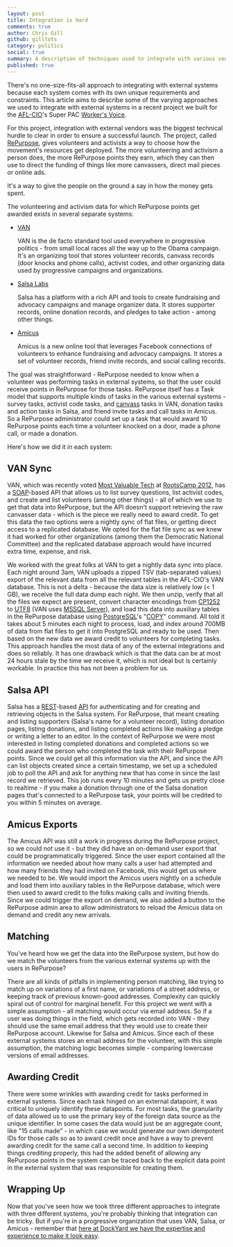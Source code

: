 ```yaml
---
layout: post
title: Integration is Hard
comments: true
author: Chris Gill
github: gilltots
category: politics
social: true
summary: A description of techniques used to integrate with various vendors on a recent DockYard project for the AFL-CIO's Super PAC Worker's Voice.
published: true
---
```


There's no one-size-fits-all approach to integrating with external
systems because each system comes with its own unique requirements and
constraints.  This article aims to describe some of the varying
approaches we used to integrate with external systems in a recent
project we built for the [AFL-CIO](http://www.aflcio.org)'s Super PAC
[Worker's Voice](http://www.workersvoice.org).

For this project, integration with external vendors was the biggest technical hurdle to clear in order to ensure a successful launch.  The project, called [RePurpose](http://repurpose.workersvoice.org/), gives volunteers and activists a way to choose how the movement's resources get deployed.  The more volunteering and activism a person does, the more RePurpose points they earn, which they can then use to direct the funding of things like more canvassers, direct mail pieces or online ads.  

It's a way to give the people on the ground a say in how the money gets spent.

The volunteering and activism data for which RePurpose points get awarded exists in several separate systems:

* [VAN](http://www.ngpvan.com)

    VAN is the de facto standard tool used everywhere in progressive politics - from small local races all the way up to the Obama campaign.  It's an organizing tool that stores volunteer records, canvass records (door knocks and phone calls), activist codes, and other organizing data used by progressive campaigns and organizations.

* [Salsa Labs](http://www.salsalabs.com)

    Salsa has a platform with a rich API and tools to create fundraising and advocacy campaigns and manage organizer data.  It stores supporter records, online donation records, and pledges to take action - among other things.

* [Amicus](http://amicushq.com/)

    Amicus is a new online tool that leverages Facebook connections of volunteers to enhance fundraising and advocacy campaigns.  It stores a set of volunteer records, friend invite records, and social calling records.

The goal was straightforward - RePurpose needed to know when a volunteer
was performing tasks in external systems, so that the user could receive
points in RePurpose for those tasks.  RePurpose itself has a Task model
that supports multiple kinds of tasks in the various external systems -
survey tasks, activist code tasks, and
[canvass](http://en.wikipedia.org/wiki/Canvassing) tasks in VAN, donation tasks and action tasks in Salsa, and friend invite tasks and call tasks in Amicus.  So a RePurpose administrator could set up a task that would award 10 RePurpose points each time a volunteer knocked on a door, made a phone call, or made a donation.

Here's how we did it in each system:

## VAN Sync ##

VAN, which was recently voted [Most Valuable
Tech](http://rootscamp.neworganizing.com/awards/2012/) at [RootsCamp
2012](http://rootscamp.neworganizing.com/), has a
[SOAP](http://en.wikipedia.org/wiki/SOAP)-based API that allows us to list survey questions, list activist codes, and create and list volunteers (among other things) - all of which we use to get that data into RePurpose, but the API doesn't support retrieving the raw canvasser data - which is the piece we really need to award credit.  To get this data the two options were a nightly sync of flat files, or getting direct access to a replicated database.  We opted for the flat file sync as we knew it had worked for other organizations (among them the Democratic National Committee) and the replicated database approach would have incurred extra time, expense, and risk.

We worked with the great folks at VAN to get a nightly data sync into
place.  Each night around 3am, VAN uploads a zipped TSV (tab-separated
values) export of the relevant data from all the relevant tables in the
AFL-CIO's VAN database.  This is not a delta - because the data size is
relatively low (< 1 GB), we receive the full data dump each night.  We
then unzip, verify that all the files we expect are present, convert
character encodings from
[CP1252](http://en.wikipedia.org/wiki/Windows-1252) to
[UTF8](http://en.wikipedia.org/wiki/UTF-8) (VAN uses [MSSQL
Server](http://en.wikipedia.org/wiki/Microsoft_SQL_Server)), and load
this data into auxiliary tables in the RePurpose database using
[PostgreSQL](http://www.postgresql.org)'s
"[COPY](http://www.postgresql.org/docs/9.2/static/sql-copy.html)" command.  All told it takes about 5 minutes each night to process, load, and index around 700MB of data from flat files to get it into PostgreSQL and ready to be used.  Then based on the new data we award credit to volunteers for completing tasks.  This approach handles the most data of any of the external integrations and does so reliably.  It has one drawback which is that the data can be at most 24 hours stale by the time we receive it, which is not ideal but is certainly workable.  In practice this has not been a problem for us.

## Salsa API ##

Salsa has a
[REST](http://en.wikipedia.org/wiki/Representational_state_transfer)-based
[API](http://en.wikipedia.org/wiki/Application_programming_interface) for authenticating and for creating and retrieving objects in the Salsa system.  For RePurpose, that meant creating and listing supporters (Salsa's name for a volunteer record), listing donation pages, listing donations, and listing completed actions like making a pledge or writing a letter to an editor.  In the context of RePurpose we were most interested in listing completed donations and completed actions so we could award the person who completed the task with their RePurpose points.  Since we could get all this information via the API, and since the API can list objects created since a certain timestamp, we set up a scheduled job to poll the API and ask for anything new that has come in since the last record we retrieved.  This job runs every 10 minutes and gets us pretty close to realtime - if you make a donation through one of the Salsa donation pages that's connected to a RePurpose task, your points will be credited to you within 5 minutes on average.

## Amicus Exports ##

The Amicus API was still a work in progress during the RePurpose project, so we could not use it - but they did have an on-demand user export that could be programmatically triggered.  Since the user export contained all the information we needed about how many calls a user had attempted and how many friends they had invited on Facebook, this would get us where we needed to be.  We would import the Amicus users nightly on a schedule and load them into auxiliary tables in the RePurpose database, which were then used to award credit to the folks making calls and inviting friends.  Since we could trigger the export on demand, we also added a button to the RePurpose admin area to allow administrators to reload the Amicus data on demand and credit any new arrivals.

## Matching ##

You've heard how we get the data into the RePurpose system, but how do we match the volunteers from the various external systems up with the users in RePurpose?  

There are all kinds of pitfalls in implementing person matching, like trying to match up on variations of a first name, or variations of a street address, or keeping track of previous known-good addresses.  Complexity can quickly spiral out of control for marginal benefit.  For this project we went with a simple assumption - all matching would occur via email address.  So if a user was doing things in the field, which gets recorded into VAN - they should use the same email address that they would use to create their RePurpose account.  Likewise for Salsa and Amicus.  Since each of these external systems stores an email address for the volunteer, with this simple assumption, the matching logic becomes simple - comparing lowercase versions of email addresses.

## Awarding Credit ##

There were some wrinkles with awarding credit for tasks performed in external systems.  Since each task hinged on an external datapoint, it was critical to uniquely identify these datapoints.  For most tasks, the granularity of data allowed us to use the primary key of the foreign data source as the unique identifier.  In some cases the data would just be an aggregate count, like "15 calls made" - in which case we would generate our own idempotent IDs for those calls so as to award credit once and have a way to prevent awarding credit for the same call a second time.  In addition to keeping things crediting properly, this had the added benefit of allowing any RePurpose points in the system can be traced back to the explicit data point in the external system that was responsible for creating them.

## Wrapping Up ##

Now that you've seen how we took three different approaches to integrate
with three different systems, you're probably thinking that integration
can be tricky.  But if you're in a progressive organization that uses
VAN, Salsa, or Amicus - remember that [here at DockYard we have the
expertise and experience to make it look
easy](http://dockyard.com/contact).
